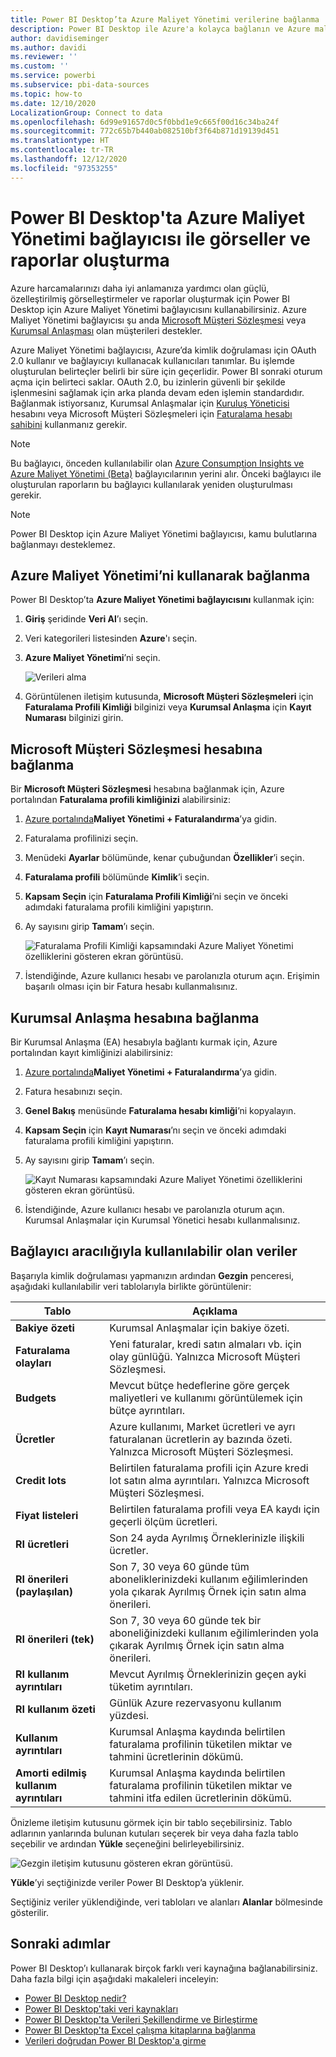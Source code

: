 ```yaml
---
title: Power BI Desktop’ta Azure Maliyet Yönetimi verilerine bağlanma
description: Power BI Desktop ile Azure'a kolayca bağlanın ve Azure maliyeti ile kullanımınız hakkında içgörüler edinin
author: davidiseminger
ms.author: davidi
ms.reviewer: ''
ms.custom: ''
ms.service: powerbi
ms.subservice: pbi-data-sources
ms.topic: how-to
ms.date: 12/10/2020
LocalizationGroup: Connect to data
ms.openlocfilehash: 6d99e91657d0c5f0bbd1e9c665f00d16c34ba24f
ms.sourcegitcommit: 772c65b7b440ab082510bf3f64b871d19139d451
ms.translationtype: HT
ms.contentlocale: tr-TR
ms.lasthandoff: 12/12/2020
ms.locfileid: "97353255"
---
```

# <a name="create-visuals-and-reports-with-the-azure-cost-management-connector-in-power-bi-desktop"></a>Power BI Desktop'ta Azure Maliyet Yönetimi bağlayıcısı ile görseller ve raporlar oluşturma

Azure harcamalarınızı daha iyi anlamanıza yardımcı olan güçlü, özelleştirilmiş görselleştirmeler ve raporlar oluşturmak için Power BI Desktop için Azure Maliyet Yönetimi bağlayıcısını kullanabilirsiniz. Azure Maliyet Yönetimi bağlayıcısı şu anda [Microsoft Müşteri Sözleşmesi](https://azure.microsoft.com/pricing/purchase-options/microsoft-customer-agreement/) veya [Kurumsal Anlaşması](https://azure.microsoft.com/pricing/enterprise-agreement/) olan müşterileri destekler.  

Azure Maliyet Yönetimi bağlayıcısı, Azure’da kimlik doğrulaması için OAuth 2.0 kullanır ve bağlayıcıyı kullanacak kullanıcıları tanımlar. Bu işlemde oluşturulan belirteçler belirli bir süre için geçerlidir. Power BI sonraki oturum açma için belirteci saklar. OAuth 2.0, bu izinlerin güvenli bir şekilde işlenmesini sağlamak için arka planda devam eden işlemin standardıdır. Bağlanmak istiyorsanız, Kurumsal Anlaşmalar için [Kuruluş Yöneticisi](/azure/billing/billing-understand-ea-roles) hesabını veya Microsoft Müşteri Sözleşmeleri için [Faturalama hesabı sahibini](/azure/billing/billing-understand-mca-roles) kullanmanız gerekir. 

> [!NOTE]
> Bu bağlayıcı, önceden kullanılabilir olan [Azure Consumption Insights ve Azure Maliyet Yönetimi (Beta)](desktop-connect-azure-consumption-insights.md) bağlayıcılarının yerini alır. Önceki bağlayıcı ile oluşturulan raporların bu bağlayıcı kullanılarak yeniden oluşturulması gerekir.

> [!NOTE]
> Power BI Desktop için Azure Maliyet Yönetimi bağlayıcısı, kamu bulutlarına bağlanmayı desteklemez. 


## <a name="connect-using-azure-cost-management"></a>Azure Maliyet Yönetimi’ni kullanarak bağlanma

Power BI Desktop’ta **Azure Maliyet Yönetimi bağlayıcısını** kullanmak için:

1.  **Giriş** şeridinde **Veri Al**’ı seçin.
2.  Veri kategorileri listesinden **Azure**'ı seçin.
3.  **Azure Maliyet Yönetimi**’ni seçin.

    ![Verileri alma](media/desktop-connect-azure-cost-management/azure-cost-management-00b.png)

4. Görüntülenen iletişim kutusunda, **Microsoft Müşteri Sözleşmeleri** için **Faturalama Profili Kimliği** bilginizi veya **Kurumsal Anlaşma** için **Kayıt Numarası** bilginizi girin. 


## <a name="connect-to-a-microsoft-customer-agreement-account"></a>Microsoft Müşteri Sözleşmesi hesabına bağlanma 

Bir **Microsoft Müşteri Sözleşmesi** hesabına bağlanmak için, Azure portalından **Faturalama profili kimliğinizi** alabilirsiniz:

1.  [Azure portalında](https://portal.azure.com/)**Maliyet Yönetimi + Faturalandırma**’ya gidin.
2.  Faturalama profilinizi seçin. 
3.  Menüdeki **Ayarlar** bölümünde, kenar çubuğundan **Özellikler**’i seçin.
4.  **Faturalama profili** bölümünde **Kimlik**’i seçin. 
5.  **Kapsam Seçin** için **Faturalama Profili Kimliği**’ni seçin ve önceki adımdaki faturalama profili kimliğini yapıştırın. 
6.  Ay sayısını girip **Tamam**’ı seçin.

    ![Faturalama Profili Kimliği kapsamındaki Azure Maliyet Yönetimi özelliklerini gösteren ekran görüntüsü.](media/desktop-connect-azure-cost-management/azure-cost-management-01a.png)

7.  İstendiğinde, Azure kullanıcı hesabı ve parolanızla oturum açın. Erişimin başarılı olması için bir Fatura hesabı kullanmalısınız. 


## <a name="connect-to-an-enterprise-agreement-account"></a>Kurumsal Anlaşma hesabına bağlanma

Bir Kurumsal Anlaşma (EA) hesabıyla bağlantı kurmak için, Azure portalından kayıt kimliğinizi alabilirsiniz:

1.  [Azure portalında](https://portal.azure.com/)**Maliyet Yönetimi + Faturalandırma**’ya gidin.
2.  Fatura hesabınızı seçin.
3.  **Genel Bakış** menüsünde **Faturalama hesabı kimliği**’ni kopyalayın.
4.  **Kapsam Seçin** için **Kayıt Numarası**’nı seçin ve önceki adımdaki faturalama profili kimliğini yapıştırın. 
5.  Ay sayısını girip **Tamam**’ı seçin.

    ![Kayıt Numarası kapsamındaki Azure Maliyet Yönetimi özelliklerini gösteren ekran görüntüsü.](media/desktop-connect-azure-cost-management/azure-cost-management-01b.png)

6.  İstendiğinde, Azure kullanıcı hesabı ve parolanızla oturum açın. Kurumsal Anlaşmalar için Kurumsal Yönetici hesabı kullanmalısınız.

## <a name="data-available-through-the-connector"></a>Bağlayıcı aracılığıyla kullanılabilir olan veriler

Başarıyla kimlik doğrulaması yapmanızın ardından **Gezgin** penceresi, aşağıdaki kullanılabilir veri tablolarıyla birlikte görüntülenir:

| **Tablo** | **Açıklama** |
| --- | --- |
| **Bakiye özeti** | Kurumsal Anlaşmalar için bakiye özeti. |
| **Faturalama olayları** | Yeni faturalar, kredi satın almaları vb. için olay günlüğü. Yalnızca Microsoft Müşteri Sözleşmesi. |
| **Budgets** | Mevcut bütçe hedeflerine göre gerçek maliyetleri ve kullanımı görüntülemek için bütçe ayrıntıları. |
| **Ücretler** | Azure kullanımı, Market ücretleri ve ayrı faturalanan ücretlerin ay bazında özeti. Yalnızca Microsoft Müşteri Sözleşmesi. |
| **Credit lots** | Belirtilen faturalama profili için Azure kredi lot satın alma ayrıntıları. Yalnızca Microsoft Müşteri Sözleşmesi. |
| **Fiyat listeleri** | Belirtilen faturalama profili veya EA kaydı için geçerli ölçüm ücretleri. |
| **RI ücretleri** | Son 24 ayda Ayrılmış Örneklerinizle ilişkili ücretler. |
| **RI önerileri (paylaşılan)** | Son 7, 30 veya 60 günde tüm aboneliklerinizdeki kullanım eğilimlerinden yola çıkarak Ayrılmış Örnek için satın alma önerileri. |
| **RI önerileri (tek)** | Son 7, 30 veya 60 günde tek bir aboneliğinizdeki kullanım eğilimlerinden yola çıkarak Ayrılmış Örnek için satın alma önerileri. |
| **RI kullanım ayrıntıları** | Mevcut Ayrılmış Örneklerinizin geçen ayki tüketim ayrıntıları. |
| **RI kullanım özeti** | Günlük Azure rezervasyonu kullanım yüzdesi. |
| **Kullanım ayrıntıları** | Kurumsal Anlaşma kaydında belirtilen faturalama profilinin tüketilen miktar ve tahmini ücretlerinin dökümü. |
| **Amorti edilmiş kullanım ayrıntıları** | Kurumsal Anlaşma kaydında belirtilen faturalama profilinin tüketilen miktar ve tahmini itfa edilen ücretlerinin dökümü. |

Önizleme iletişim kutusunu görmek için bir tablo seçebilirsiniz. Tablo adlarının yanlarında bulunan kutuları seçerek bir veya daha fazla tablo seçebilir ve ardından **Yükle** seçeneğini belirleyebilirsiniz.

![Gezgin iletişim kutusunu gösteren ekran görüntüsü.](media/desktop-connect-azure-cost-management/azure-cost-management-01c.png)

**Yükle**’yi seçtiğinizde veriler Power BI Desktop’a yüklenir. 

Seçtiğiniz veriler yüklendiğinde, veri tabloları ve alanları **Alanlar** bölmesinde gösterilir.


## <a name="next-steps"></a>Sonraki adımlar

Power BI Desktop’ı kullanarak birçok farklı veri kaynağına bağlanabilirsiniz. Daha fazla bilgi için aşağıdaki makaleleri inceleyin:

* [Power BI Desktop nedir?](../fundamentals/desktop-what-is-desktop.md)
* [Power BI Desktop'taki veri kaynakları](desktop-data-sources.md)
* [Power BI Desktop'ta Verileri Şekillendirme ve Birleştirme](desktop-shape-and-combine-data.md)
* [Power BI Desktop'ta Excel çalışma kitaplarına bağlanma](desktop-connect-excel.md)   
* [Verileri doğrudan Power BI Desktop'a girme](desktop-enter-data-directly-into-desktop.md)